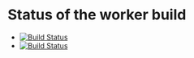 # Status of the worker build

- [![Build Status](http://ec2-52-221-222-3.ap-southeast-1.compute.amazonaws.com:8080/buildStatus/icon?job=instavote%2Fworker-build&subject=Build)](http://ec2-52-221-222-3.ap-southeast-1.compute.amazonaws.com:8080/job/instavote/job/worker-build/)
- [![Build Status](http://ec2-52-221-222-3.ap-southeast-1.compute.amazonaws.com:8080/buildStatus/icon?job=instavote%2Fworker-test&subject=Unit%20Tests)](http://ec2-52-221-222-3.ap-southeast-1.compute.amazonaws.com:8080/job/instavote/job/worker-test/)
